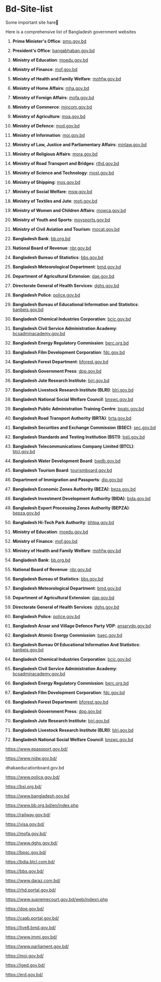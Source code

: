 # Bd-Site-list
Some important site hare🌚

Here is a comprehensive list of Bangladesh government websites 

1. **Prime Minister's Office**: [pmo.gov.bd](http://www.pmo.gov.bd)
2. **President's Office**: [bangabhaban.gov.bd](http://www.bangabhaban.gov.bd)
3. **Ministry of Education**: [moedu.gov.bd](http://www.moedu.gov.bd)
4. **Ministry of Finance**: [mof.gov.bd](http://www.mof.gov.bd)
5. **Ministry of Health and Family Welfare**: [mohfw.gov.bd](http://www.mohfw.gov.bd)
6. **Ministry of Home Affairs**: [mha.gov.bd](http://www.mha.gov.bd)
7. **Ministry of Foreign Affairs**: [mofa.gov.bd](http://www.mofa.gov.bd)
8. **Ministry of Commerce**: [mincom.gov.bd](http://www.mincom.gov.bd)
9. **Ministry of Agriculture**: [moa.gov.bd](http://www.moa.gov.bd)
10. **Ministry of Defence**: [mod.gov.bd](http://www.mod.gov.bd)
11. **Ministry of Information**: [moi.gov.bd](http://www.moi.gov.bd)
12. **Ministry of Law, Justice and Parliamentary Affairs**: [minlaw.gov.bd](http://www.minlaw.gov.bd)
13. **Ministry of Religious Affairs**: [mora.gov.bd](http://www.mora.gov.bd)
14. **Ministry of Road Transport and Bridges**: [rthd.gov.bd](http://www.rthd.gov.bd)
15. **Ministry of Science and Technology**: [most.gov.bd](http://www.most.gov.bd)
16. **Ministry of Shipping**: [mos.gov.bd](http://www.mos.gov.bd)
17. **Ministry of Social Welfare**: [msw.gov.bd](http://www.msw.gov.bd)
18. **Ministry of Textiles and Jute**: [motj.gov.bd](http://www.motj.gov.bd)
19. **Ministry of Women and Children Affairs**: [mowca.gov.bd](http://www.mowca.gov.bd)
20. **Ministry of Youth and Sports**: [moysports.gov.bd](http://www.moysports.gov.bd)
21. **Ministry of Civil Aviation and Tourism**: [mocat.gov.bd](http://www.mocat.gov.bd)
22. **Bangladesh Bank**: [bb.org.bd](http://www.bb.org.bd)
23. **National Board of Revenue**: [nbr.gov.bd](http://www.nbr.gov.bd)
24. **Bangladesh Bureau of Statistics**: [bbs.gov.bd](http://www.bbs.gov.bd)
25. **Bangladesh Meteorological Department**: [bmd.gov.bd](http://www.bmd.gov.bd)
26. **Department of Agricultural Extension**: [dae.gov.bd](http://www.dae.gov.bd)
27. **Directorate General of Health Services**: [dghs.gov.bd](http://www.dghs.gov.bd)
28. **Bangladesh Police**: [police.gov.bd](http://www.police.gov.bd)
29. **Bangladesh Bureau of Educational Information and Statistics**: [banbeis.gov.bd](http://www.banbeis.gov.bd)
30. **Bangladesh Chemical Industries Corporation**: [bcic.gov.bd](http://www.bcic.gov.bd)
31. **Bangladesh Civil Service Administration Academy**: [bcsadminacademy.gov.bd](http://www.bcsadminacademy.gov.bd)
32. **Bangladesh Energy Regulatory Commission**: [berc.org.bd](http://www.berc.org.bd)
33. **Bangladesh Film Development Corporation**: [fdc.gov.bd](http://www.fdc.gov.bd)
34. **Bangladesh Forest Department**: [bforest.gov.bd](http://www.bforest.gov.bd)
35. **Bangladesh Government Press**: [dpp.gov.bd](http://www.dpp.gov.bd)
36. **Bangladesh Jute Research Institute**: [bjri.gov.bd](http://www.bjri.gov.bd)
37. **Bangladesh Livestock Research Institute (BLRI)**: [blri.gov.bd](http://www.blri.gov.bd)
38. **Bangladesh National Social Welfare Council**: [bnswc.gov.bd](http://www.bnswc.gov.bd)
39. **Bangladesh Public Administration Training Centre**: [bpatc.gov.bd](http://www.bpatc.gov.bd)
40. **Bangladesh Road Transport Authority (BRTA)**: [brta.gov.bd](http://www.brta.gov.bd)
41. **Bangladesh Securities and Exchange Commission (BSEC)**: [sec.gov.bd](http://www.sec.gov.bd)
42. **Bangladesh Standards and Testing Institution (BSTI)**: [bsti.gov.bd](http://www.bsti.gov.bd)
43. **Bangladesh Telecommunications Company Limited (BTCL)**: [btcl.gov.bd](http://www.btcl.gov.bd)
44. **Bangladesh Water Development Board**: [bwdb.gov.bd](http://www.bwdb.gov.bd)
45. **Bangladesh Tourism Board**: [tourismboard.gov.bd](http://www.tourismboard.gov.bd)
46. **Department of Immigration and Passports**: [dip.gov.bd](http://www.dip.gov.bd)
47. **Bangladesh Economic Zones Authority (BEZA)**: [beza.gov.bd](http://www.beza.gov.bd)
48. **Bangladesh Investment Development Authority (BIDA)**: [bida.gov.bd](http://www.bida.gov.bd)
49. **Bangladesh Export Processing Zones Authority (BEPZA)**: [bepza.gov.bd](http://www.bepza.gov.bd)
50. **Bangladesh Hi-Tech Park Authority**: [bhtpa.gov.bd](http://www.bhtpa.gov.bd)

51. **Ministry of Education**: [moedu.gov.bd](http://www.moedu.gov.bd)
52. **Ministry of Finance**: [mof.gov.bd](http://www.mof.gov.bd)
53. **Ministry of Health and Family Welfare**: [mohfw.gov.bd](http://www.mohfw.gov.bd)
54. **Bangladesh Bank**: [bb.org.bd](http://www.bb.org.bd)
55. **National Board of Revenue**: [nbr.gov.bd](http://www.nbr.gov.bd)
56. **Bangladesh Bureau of Statistics**: [bbs.gov.bd](http://www.bbs.gov.bd)
57. **Bangladesh Meteorological Department**: [bmd.gov.bd](http://www.bmd.gov.bd)
58. **Department of Agricultural Extension**: [dae.gov.bd](http://www.dae.gov.bd)
59. **Directorate General of Health Services**: [dghs.gov.bd](http://www.dghs.gov.bd)
60. **Bangladesh Police**: [police.gov.bd](http://www.police.gov.bd)

61. **Bangladesh Ansar and Village Defence Party VDP**: [ansarvdp.gov.bd](https://ansarvdp.gov.bd)
62. **Bangladesh Atomic Energy Commission**: [baec.gov.bd](https://baec.gov.bd)
63. **Bangladesh Bureau Of Educational Information And Statistics**: [banbeis.gov.bd](https://banbeis.gov.bd)
64. **Bangladesh Chemical Industries Corporation**: [bcic.gov.bd](https://bcic.gov.bd)
65. **Bangladesh Civil Service Administration Academy**: [bcsadminacademy.gov.bd](https://bcsadminacademy.gov.bd)
66. **Bangladesh Energy Regulatory Commission**: [berc.org.bd](https://berc.org.bd)
67. **Bangladesh Film Development Corporation**: [fdc.gov.bd](http://www.fdc.gov.bd)
68. **Bangladesh Forest Department**: [bforest.gov.bd](https://bforest.gov.bd)
69. **Bangladesh Government Press**: [dpp.gov.bd](https://www.dpp.gov.bd)
70. **Bangladesh Jute Research Institute**: [bjri.gov.bd](https://bjri.gov.bd)
71. **Bangladesh Livestock Research Institute (BLRI)**: [blri.gov.bd](https://blri.gov.bd)
72. **Bangladesh National Social Welfare Council**: [bnswc.gov.bd](https://bnswc.gov.bd)

https://www.epassport.gov.bd/


https://www.nidw.gov.bd/

dhakaeducationboard.gov.bd



https://www.police.gov.bd/


https://bsl.org.bd/


https://www.bangladesh.gov.bd



https://www.bb.org.bd/en/index.php



https://railway.gov.bd/



https://visa.gov.bd/


https://mofa.gov.bd/

https://www.dghs.gov.bd/


https://bpsc.gov.bd/

https://bdia.btcl.com.bd/

https://bbs.gov.bd/


https://www.daraz.com.bd/

https://rhd.portal.gov.bd/

https://www.supremecourt.gov.bd/web/indexn.php


https://doe.gov.bd/


https://caab.portal.gov.bd/


https://live8.bmd.gov.bd/

https://www.immi.gov.bd/


https://www.parliament.gov.bd/

https://moi.gov.bd/


https://lged.gov.bd/

https://erd.gov.bd/
